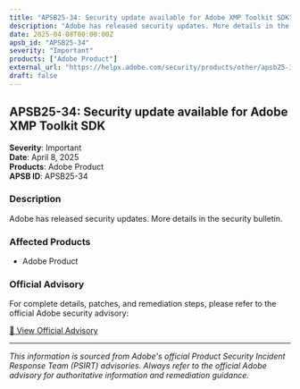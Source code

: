```yaml
---
title: "APSB25-34: Security update available for Adobe XMP Toolkit SDK"
description: "Adobe has released security updates. More details in the security bulletin."
date: 2025-04-08T00:00:00Z
apsb_id: "APSB25-34"
severity: "Important"
products: ["Adobe Product"]
external_url: "https://helpx.adobe.com/security/products/other/apsb25-34.html"
draft: false
---
```


## APSB25-34: Security update available for Adobe XMP Toolkit SDK

**Severity**: Important  
**Date**: April 8, 2025  
**Products**: Adobe Product  
**APSB ID**: APSB25-34

### Description

Adobe has released security updates. More details in the security bulletin.

### Affected Products

- Adobe Product


### Official Advisory

For complete details, patches, and remediation steps, please refer to the official Adobe security advisory:

[🔗 View Official Advisory](https://helpx.adobe.com/security/products/other/apsb25-34.html)

---

*This information is sourced from Adobe's official Product Security Incident Response Team (PSIRT) advisories. Always refer to the official Adobe advisory for authoritative information and remediation guidance.*
